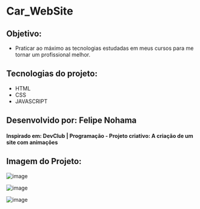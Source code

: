 # Car_WebSite

## Objetivo: 
  - Praticar ao máximo as tecnologias estudadas em meus cursos para me tornar um profissional melhor.

## Tecnologias do projeto:
  - HTML
  - CSS
  - JAVASCRIPT

## Desenvolvido por: Felipe Nohama

#### Inspirado em: DevClub | Programação - Projeto criativo: A criação de um site com animações

## Imagem do Projeto:
![image](https://github.com/user-attachments/assets/35571c55-56de-402c-a412-c931d7c34645)

![image](https://github.com/user-attachments/assets/8c426fa4-2713-43c2-a493-e8cee17efdf0) 

![image](https://github.com/user-attachments/assets/c09c4cfb-2a17-4521-9acc-7ec8cd90d75d)



